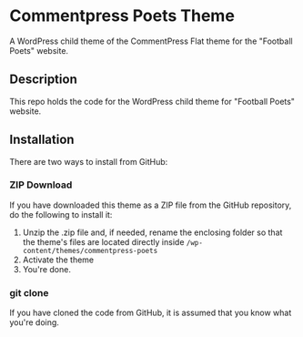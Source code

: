# Commentpress Poets Theme

A WordPress child theme of the CommentPress Flat theme for the "Football Poets" website.

## Description

This repo holds the code for the WordPress child theme for "Football Poets" website.

## Installation

There are two ways to install from GitHub:

### ZIP Download

If you have downloaded this theme as a ZIP file from the GitHub repository, do the following to install it:

1. Unzip the .zip file and, if needed, rename the enclosing folder so that the theme's files are located directly inside `/wp-content/themes/commentpress-poets`
2. Activate the theme
3. You're done.

### git clone

If you have cloned the code from GitHub, it is assumed that you know what you're doing.
